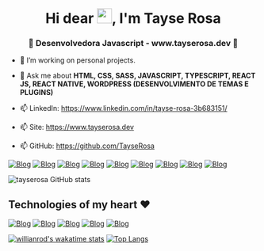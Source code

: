<h1 align="center">Hi dear <img src="https://raw.githubusercontent.com/kaueMarques/kaueMarques/master/hi.gif" width="30px">, I'm Tayse Rosa</h1>
<h3 align="center">🚀 Desenvolvedora Javascript - www.tayserosa.dev 🚀</h3>


- 🔭 I’m working on personal projects.

- 💬 Ask me about **HTML, CSS, SASS, JAVASCRIPT, TYPESCRIPT, REACT JS, REACT NATIVE, WORDPRESS (DESENVOLVIMENTO DE TEMAS E PLUGINS)**

- 📫 LinkedIn: https://www.linkedin.com/in/tayse-rosa-3b683151/

- 📫 Site: https://www.tayserosa.dev

- 📫 GitHub: https://github.com/TayseRosa

[![Blog](https://img.shields.io/badge/HTML5-E34F26?style=for-the-badge&logo=html5&logoColor=white
)](https://www.tayserosa.dev)
[![Blog](https://img.shields.io/badge/CSS3-1572B6?style=for-the-badge&logo=css3&logoColor=white
)](https://www.tayserosa.dev)
[![Blog](https://img.shields.io/badge/Bootstrap-563D7C?style=for-the-badge&logo=bootstrap&logoColor=white
)](https://www.tayserosa.dev)
[![Blog](https://img.shields.io/badge/Sass-CC6699?style=for-the-badge&logo=sass&logoColor=white
)](https://www.tayserosa.dev)
[![Blog](https://img.shields.io/badge/JavaScript-F7DF1E?style=for-the-badge&logo=javascript&logoColor=black
)](https://www.tayserosa.dev)
[![Blog](https://img.shields.io/badge/TypeScript-007ACC?style=for-the-badge&logo=typescript&logoColor=white
)](https://www.tayserosa.dev)
[![Blog](https://img.shields.io/badge/React_Native-20232A?style=for-the-badge&logo=react&logoColor=61DAFB
)](https://www.tayserosa.dev)
[![Blog](https://img.shields.io/badge/styled--components-DB7093?style=for-the-badge&logo=styled-components&logoColor=white
)](https://www.tayserosa.dev)
[![Blog](https://img.shields.io/badge/Markdown-000000?style=for-the-badge&logo=markdown&logoColor=white
)](https://www.tayserosa.dev)

![tayserosa GitHub stats](https://github-readme-stats.vercel.app/api?username=tayserosa&show_icons=true&theme=radical)

## Technologies of my heart ❤️
[![Blog](https://img.shields.io/badge/JavaScript-F7DF1E?style=for-the-badge&logo=javascript&logoColor=black
)](https://www.tayserosa.dev)
[![Blog](https://img.shields.io/badge/TypeScript-007ACC?style=for-the-badge&logo=typescript&logoColor=white
)](https://www.tayserosa.dev)
[![Blog](https://img.shields.io/badge/React_Native-20232A?style=for-the-badge&logo=react&logoColor=61DAFB
)](https://www.tayserosa.dev)
[![Blog](https://img.shields.io/badge/styled--components-DB7093?style=for-the-badge&logo=styled-components&logoColor=white
)](https://www.tayserosa.dev)
[![Blog](https://img.shields.io/badge/Markdown-000000?style=for-the-badge&logo=markdown&logoColor=white
)](https://www.tayserosa.dev)

[![willianrod's wakatime stats](https://github-readme-stats.vercel.app/api/wakatime?username=willianrod)](https://github.com/anuraghazra/github-readme-stats)
[![Top Langs](https://github-readme-stats.vercel.app/api/top-langs/?username=anuraghazra&layout=compact)](https://github.com/anuraghazra/github-readme-stats)


